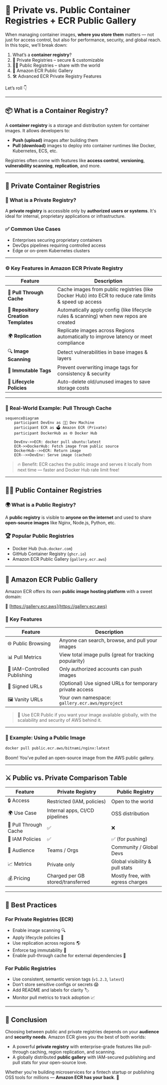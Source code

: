 # 🏺 Private vs. Public Container Registries + ECR Public Gallery

When managing container images, **where you store them** matters — not just for access control, but also for performance, security, and global reach. In this topic, we’ll break down:

1. What’s a **container registry**?
2. 🥷 Private Registries – secure & customizable
3. 🧑‍🎤 Public Registries – share with the world
4. 🎨 Amazon ECR Public Gallery
5. 🛠️ Advanced ECR Private Registry Features

Let’s roll 👇

---

## 📦 What is a Container Registry?

A **container registry** is a storage and distribution system for container images. It allows developers to:

- **Push (upload)** images after building them
- **Pull (download)** images to deploy into container runtimes like Docker, Kubernetes, ECS, etc.

Registries often come with features like **access control**, **versioning**, **vulnerability scanning**, **replication**, and more.

---

## 🥷 Private Container Registries

### 🔐 What is a Private Registry?

A **private registry** is accessible only by **authorized users or systems**. It's ideal for internal, proprietary applications or infrastructure.

### ✅ Common Use Cases

- Enterprises securing proprietary containers
- DevOps pipelines requiring controlled access
- Edge or on-prem Kubernetes clusters

---

### ⚙️ Key Features in **Amazon ECR Private Registry**

| Feature                              | Description                                                                                            |
| ------------------------------------ | ------------------------------------------------------------------------------------------------------ |
| 🔄 **Pull Through Cache**            | Cache images from public registries (like Docker Hub) into ECR to reduce rate limits & speed up access |
| 🧩 **Repository Creation Templates** | Automatically apply config (like lifecycle rules & scanning) when new repos are created                |
| 🌍 **Replication**                   | Replicate images across Regions automatically to improve latency or meet compliance                    |
| 🔍 **Image Scanning**                | Detect vulnerabilities in base images & layers                                                         |
| 📜 **Immutable Tags**                | Prevent overwriting image tags for consistency & security                                              |
| 🧼 **Lifecycle Policies**            | Auto-delete old/unused images to save storage costs                                                    |

---

### 🧭 Real-World Example: Pull Through Cache

```mermaid
sequenceDiagram
    participant DevEnv as 🧑‍💻 Dev Machine
    participant ECR as 🗳️ Amazon ECR (Private)
    participant DockerHub as 🌐 Docker Hub

    DevEnv->>ECR: docker pull ubuntu:latest
    ECR->>DockerHub: Fetch image from public source
    DockerHub-->>ECR: Return image
    ECR-->>DevEnv: Serve image (cached)
```

> 🔥 Benefit: ECR caches the public image and serves it locally from next time — faster and Docker Hub rate limit free!

---

## 🧑‍🎤 Public Container Registries

### 🌍 What is a Public Registry?

A **public registry** is visible to **anyone on the internet** and used to share **open-source images** like Nginx, Node.js, Python, etc.

### 🏆 Popular Public Registries

- Docker Hub (`hub.docker.com`)
- GitHub Container Registry (`ghcr.io`)
- Amazon ECR Public Gallery (`gallery.ecr.aws`)

---

## 🎨 Amazon ECR Public Gallery

Amazon ECR offers its own **public image hosting platform** with a sweet domain:

🔗 [https://gallery.ecr.aws](https://gallery.ecr.aws)

### 🧩 Key Features

| Feature                      | Description                                             |
| ---------------------------- | ------------------------------------------------------- |
| 🌐 Public Browsing           | Anyone can search, browse, and pull your images         |
| 📊 Pull Metrics              | View total image pulls (great for tracking popularity)  |
| 🔐 IAM-Controlled Publishing | Only authorized accounts can push images                |
| 🧾 Signed URLs               | (Optional) Use signed URLs for temporary private access |
| 🖼️ Vanity URLs               | Your own namespace: `gallery.ecr.aws/myproject`         |

> 🧠 Use ECR Public if you want your image available globally, with the scalability and security of AWS behind it.

---

### 🔄 Example: Using a Public Image

```bash
docker pull public.ecr.aws/bitnami/nginx:latest
```

Boom! You’ve pulled an open-source image from the AWS public gallery.

---

## ⚔️ Public vs. Private Comparison Table

| Feature               | Private Registry                  | Public Registry                  |
| --------------------- | --------------------------------- | -------------------------------- |
| 🔒 Access             | Restricted (IAM, policies)        | Open to the world                |
| 🌍 Use Case           | Internal apps, CI/CD pipelines    | OSS distribution                 |
| 🔄 Pull Through Cache | ✅                                | ❌                               |
| 📜 IAM Policies       | ✅                                | ✅ (for pushing)                 |
| 👥 Audience           | Teams / Orgs                      | Community / Global Devs          |
| 📈 Metrics            | Private only                      | Global visibility & pull stats   |
| 💰 Pricing            | Charged per GB stored/transferred | Mostly free, with egress charges |

---

## 🔑 Best Practices

### For Private Registries (ECR)

- Enable image scanning 🔍
- Apply lifecycle policies 🧼
- Use replication across regions 🌎
- Enforce tag immutability 🧪
- Enable pull-through cache for external dependencies 🚀

### For Public Registries

- Use consistent, semantic version tags (`v1.2.3`, `latest`)
- Don’t store sensitive configs or secrets 😱
- Add README and labels for clarity 🏷️
- Monitor pull metrics to track adoption 📈

---

## 🧠 Conclusion

Choosing between public and private registries depends on your **audience** and **security needs**. Amazon ECR gives you the best of both worlds:

- A powerful **private registry** with enterprise-grade features like pull-through caching, region replication, and scanning.
- A globally distributed **public gallery** with IAM-secured publishing and pull stats for your open-source love.

Whether you're building microservices for a fintech startup or publishing OSS tools for millions — **Amazon ECR has your back**. 💪
